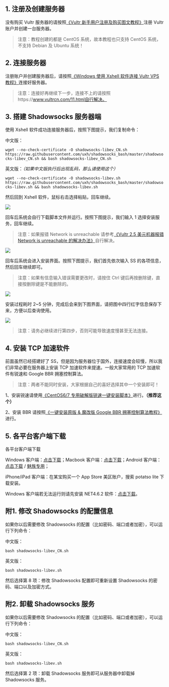 ## 1. 注册及创建服务器

没有购买 Vultr 服务器的请按照[《Vultr 新手用户注册及购买图文教程》](https://www.vultrcn.com/1.html)注册 Vultr 账户并创建一台服务器。

> 注意：教程创建的都是 CentOS 系统，故本教程也只支持 CentOS 系统，不支持 Debian 及 Ubuntu 系统！

## 2. 连接服务器

注册账户并创建服务器后，请按照[《Windows 使用 Xshell 软件连接 Vultr VPS 教程》](https://www.vultrcn.com/3.html)连接好服务器。

> 注意：连接好再继续下一步，连接不上的请按照https://www.vultrcn.com/11.html自行解决。

## 3. 搭建 Shadowsocks 服务器端

使用 Xshell 软件成功连接服务器后，按照下图提示，我们复制命令：

中文版：

`wget --no-check-certificate -O shadowsocks-libev_CN.sh https://raw.githubusercontent.com/uxh/shadowsocks_bash/master/shadowsocks-libev_CN.sh && bash shadowsocks-libev_CN.sh`

英文版：_（如果中文版执行后出现乱码，那么请使用这个）_

`wget --no-check-certificate -O shadowsocks-libev.sh https://raw.githubusercontent.com/uxh/shadowsocks_bash/master/shadowsocks-libev.sh && bash shadowsocks-libev.sh`

然后回到 Xshell 软件，鼠标右击选择粘贴，回车继续。

![](https://static.vultrcn.com/wp-content/uploads/2018/04/ss01-3.png)

回车后系统会自行下载脚本文件并运行。按照下图提示，我们输入 1 选择安装服务，回车继续。

> 注意：如果报错 Network is unreachable 请参考[《Vultr 2.5 美元机器报错 Network is unreachable 的解决办法》](https://www.vultrcn.com/12.html)自行解决。

![](https://static.vultrcn.com/wp-content/uploads/2018/04/ss02-3.png)

回车后系统会进入安装界面。按照下图提示，我们首先依次输入 SS 的各项信息，然后回车继续即可。

> 注意：如果有信息输入错误需要更改时，请按住 Ctrl 键后再按删除键，直接按删除键是不能删除的。

![](https://static.vultrcn.com/wp-content/uploads/2018/04/ss03-3.png)

安装过程耗时 2~5 分钟，完成后会来到下图界面，请把图中四行红字信息保存下来，方便以后查询使用。

![](https://static.vultrcn.com/wp-content/uploads/2018/04/ss04-3.png)

> 注意：请务必继续进行第四步，否则可能导致速度慢甚至无法连接。

## 4. 安装 TCP 加速软件

前面虽然已经搭建好了 SS，但是因为服务器位于国外，连接速度会较慢，所以我们非常必要在服务器上安装 TCP 加速软件来提速。一般大家常用的 TCP 加速软件有锐速和 Google BBR 拥塞控制算法。

> 注意：两者不能同时安装，大家根据自己的喜好选择其中一个安装即可！

1、安装锐速请使用[《CentOS6/7 专用破解版锐速一键安装脚本》](https://www.stackcc.com/2019/01/04/centos67ruisu/#h4)进行。**（推荐这个）**

2、安装 BBR 请按照[《一键安装原版 & 魔改版 Google BBR 拥塞控制算法教程》](https://www.vultrcn.com/5.html)进行。

## 5. 各平台客户端下载

各平台客户端下载

Windows 客户端：[点击下载](https://filedown.me/Gfw/Shadowsocks/shadowsocks-windows-4.1.3.1.zip)；Macbook 客户端：[点击下载](https://filedown.me/Gfw/Shadowsocks/shadowsocks-macos-1.8.2.zip)；Android 客户端：[点击下载](https://filedown.me/Gfw/Shadowsocks/shadowsocks-andriod-4.7.0.apk) / [魅族专用](https://filedown.me/Gfw/Shadowsocks/shadowsocks-andriod-4.3.3.apk)；

iPhone/iPad 客户端：在某宝购买一个 App Store 美区账户，搜索 potatso lite 下载安装。

Windows 客户端若无法运行则请先安装 NET4.6.2 软件：[点击下载](https://filedown.me/Windows/Soft/Net-Windows-4.6.2.zip)。

## 附1. 修改 Shadowsocks 的配置信息

如果你以后需要修改 Shadowsocks 的配置（比如密码、端口或者加密），可以运行下列命令：

中文版：

`bash shadowsocks-libev_CN.sh`

英文版：

`bash shadowsocks-libev.sh`

然后选择第 8 项：修改 Shadowsocks 配置即可重新设置 Shadowsocks 的密码、端口以及加密方式。

## 附2. 卸载 Shadowsocks 服务

如果你以后需要修改 Shadowsocks 的配置（比如密码、端口或者加密），可以运行下列命令：

中文版：

`bash shadowsocks-libev_CN.sh`

英文版：

`bash shadowsocks-libev.sh`

然后选择第 2 项：卸载 Shadowsocks 服务即可从服务器中卸载掉 Shadowsocks 服务。